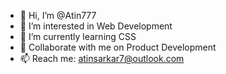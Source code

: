 - 👋 Hi, I’m @Atin777
- 👀 I’m interested in Web Development
- 🌱 I’m currently learning CSS
- 💞️ Collaborate with me on Product Development
- 📫 Reach me: atinsarkar7@outlook.com

<!---
Atin777/Atin777 is a ✨ special ✨ repository because its `README.md` (this file) appears on your GitHub profile.
You can click the Preview link to take a look at your changes.
--->
